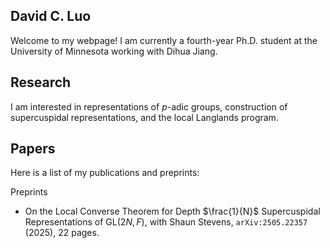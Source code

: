 ## David C. Luo

Welcome to my webpage! I am currently a fourth-year Ph.D. student at the University of Minnesota working with Dihua Jiang.

## Research

I am interested in representations of *p*-adic groups, construction of supercuspidal representations, and the local Langlands program. 

## Papers

Here is a list of my publications and preprints: 

Preprints
* On the Local Converse Theorem for Depth $\frac{1}{N}$ Supercuspidal Representations of $\text{GL}(2N, F)$, with Shaun Stevens, $\texttt{arXiv:2505.22357}$ (2025), 22 pages.

